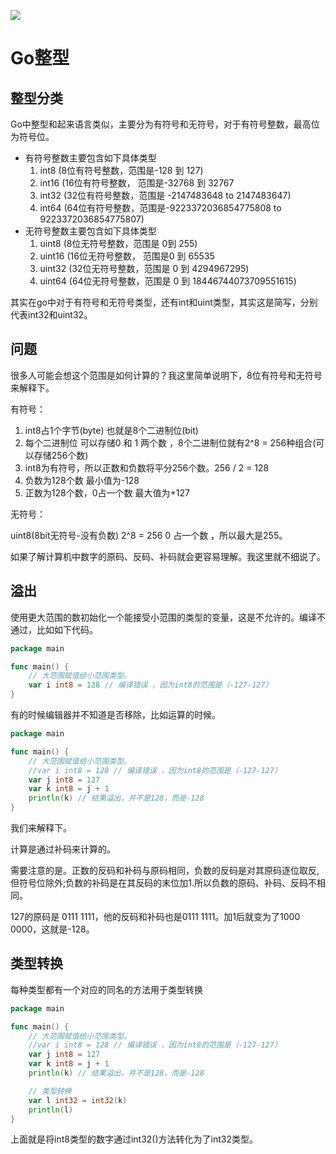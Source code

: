 ![](https://itlab1024-1256529903.cos.ap-beijing.myqcloud.com/202207281322806.png)

# Go整型

## 整型分类

Go中整型和起来语言类似，主要分为有符号和无符号，对于有符号整数，最高位为符号位。

* 有符号整数主要包含如下具体类型
  1. int8 (8位有符号整数，范围是-128 到 127)
  2. int16  (16位有符号整数， 范围是-32768 到 32767
  3. int32 (32位有符号整数，范围是 -2147483648 to 2147483647)
  4. int64 (64位有符号整数，范围是-9223372036854775808 to 9223372036854775807)
* 无符号整数主要包含如下具体类型
  1. uint8 (8位无符号整数，范围是 0到 255)
  2. uint16  (16位无符号整数， 范围是0 到 65535
  3. uint32 (32位无符号整数，范围是 0 到 4294967295)
  4. uint64 (64位无符号整数，范围是 0 到 18446744073709551615)

其实在go中对于有符号和无符号类型，还有int和uint类型，其实这是简写，分别代表int32和uint32。

## 问题

很多人可能会想这个范围是如何计算的？我这里简单说明下，8位有符号和无符号来解释下。



有符号：

1. int8占1个字节(byte) 也就是8个二进制位(bit)
2. 每个二进制位 可以存储0 和 1 两个数 ，8个二进制位就有2^8 = 256种组合(可以存储256个数)
3. int8为有符号，所以正数和负数将平分256个数。256 / 2 = 128
4. 负数为128个数 最小值为-128 
5. 正数为128个数，0占一个数 最大值为+127

无符号：

uint8(8bit无符号-没有负数) 2^8 = 256 0 占一个数 ，所以最大是255。

如果了解计算机中数字的原码、反码、补码就会更容易理解。我这里就不细说了。

## 溢出

使用更大范围的数初始化一个能接受小范围的类型的变量，这是不允许的。编译不通过，比如如下代码。

```go
package main

func main() {
	// 大范围赋值给小范围类型。
	var i int8 = 128 // 编译错误 ，因为int8的范围是（-127-127）
}
```

有的时候编辑器并不知道是否移除，比如运算的时候。

```go
package main

func main() {
	// 大范围赋值给小范围类型。
	//var i int8 = 128 // 编译错误 ，因为int8的范围是（-127-127）
	var j int8 = 127
	var k int8 = j + 1
	println(k) // 结果溢出，并不是128，而是-128
}

```

我们来解释下。

计算是通过补码来计算的。

需要注意的是。正数的反码和补码与原码相同，负数的反码是对其原码逐位取反,但符号位除外;负数的补码是在其反码的末位加1.所以负数的原码、补码、反码不相同。

127的原码是 0111 1111，他的反码和补码也是0111 1111。加1后就变为了1000 0000，这就是-128。

## 类型转换

每种类型都有一个对应的同名的方法用于类型转换

```go
package main

func main() {
	// 大范围赋值给小范围类型。
	//var i int8 = 128 // 编译错误 ，因为int8的范围是（-127-127）
	var j int8 = 127
	var k int8 = j + 1
	println(k) // 结果溢出，并不是128，而是-128

	// 类型转换
	var l int32 = int32(k)
	println(l)
}
```

上面就是将int8类型的数字通过int32()方法转化为了int32类型。